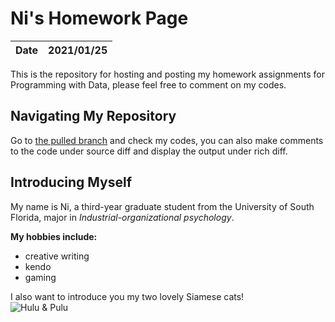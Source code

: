 # Ni's Homework Page
|**Date**|**2021/01/25**|
|--------|--------------|

This is the repository for hosting and posting my homework assignments for Programming with Data, please feel free to comment on my codes.

## Navigating My Repository

Go to [the pulled branch](https://github.com/usf-progdata/hw-njie-DP/pulls) and check my codes, you can also make comments to the code under source diff and display the output under rich diff. 

## Introducing Myself 

My name is Ni, a third-year graduate student from the University of South Florida, major in *Industrial-organizational psychology*.

**My hobbies include:**

- creative writing
- kendo
- gaming

I also want to introduce you my two lovely Siamese cats!  
![Hulu & Pulu](https://static.wixstatic.com/media/41c14b_0dc6344d51a245a2a5046849dd86b1bf~mv2.jpg)



